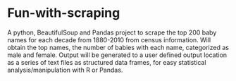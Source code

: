 # Fun-with-scraping
A python, BeautifulSoup and Pandas project to scrape the top 200 baby names for each decade from 1880-2010 from census information.
Will obtain the top names, the number of babies with each name, categorized as male and female.
Output will be generated to a user defined output location as a series of text files as structured data frames, for easy statistical analysis/manipulation with R or Pandas. 
